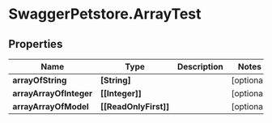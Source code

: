 # SwaggerPetstore.ArrayTest

## Properties
Name | Type | Description | Notes
------------ | ------------- | ------------- | -------------
**arrayOfString** | **[String]** |  | [optional] 
**arrayArrayOfInteger** | **[[Integer]]** |  | [optional] 
**arrayArrayOfModel** | **[[ReadOnlyFirst]]** |  | [optional] 


